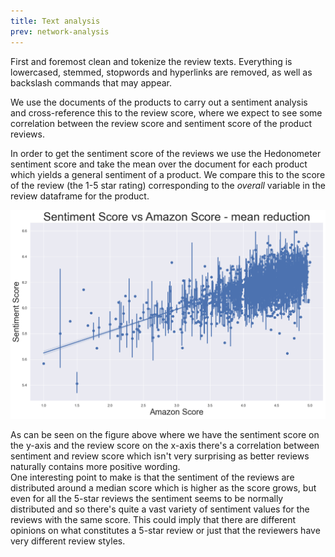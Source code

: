 ```yaml
---
title: Text analysis
prev: network-analysis
---
```


First and foremost clean and tokenize the review texts. Everything is lowercased, 
stemmed, stopwords and hyperlinks are removed, as well as backslash commands that 
may appear.

We use the documents of the products to carry out a sentiment analysis and
cross-reference this to the review score, where we expect to see some correlation
between the review score and sentiment score of the product reviews.

In order to get the sentiment score of the reviews we use the Hedonometer sentiment score and
take the mean over the document for each product which yields a general sentiment of a product.
We compare this to the score of the review (the 1-5 star rating) corresponding to the 
*overall* variable in the review dataframe for the product.

<img src="/images/mean_amazon_sentiment.png">

As can be seen on the figure above where we have the sentiment score on the y-axis and the 
review score on the x-axis there's a correlation between sentiment and review score which isn't very
surprising as better reviews naturally contains more positive wording. 
<br>
One interesting point to make is that the sentiment of the reviews are distributed around a 
median score which is higher as the score grows, but even for all the 5-star reviews the 
sentiment seems to be normally distributed and so there's quite a vast variety of sentiment
values for the reviews with the same score. This could imply that there are different opinions
on what constitutes a 5-star review or just that the reviewers have very different review styles.

